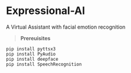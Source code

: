 # Expressional-AI
A Virtual Assistant with facial emotion recognition

>**Prereuisites**
```
pip install pyttsx3
pip install PyAudio
pip install deepface
pip install SpeechRecognition
```
